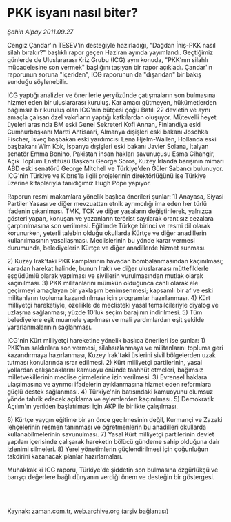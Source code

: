 # PKK isyanı nasıl biter?

*Şahin Alpay 2011.09.27*

<td class="columnist-detail">
<p>Cengiz Çandar'ın TESEV'in desteğiyle hazırladığı, "Dağdan İniş-PKK nasıl silah bırakır?" başlıklı rapor geçen Haziran ayında yayımlandı. Geçtiğimiz günlerde de Uluslararası Kriz Grubu (ICG) aynı konuda, "PKK'nın silahlı mücadelesine son vermek" başlığını taşıyan bir rapor açıkladı. Çandar'ın raporunun soruna "içeriden", ICG raporunun da "dışarıdan" bir bakış sunduğu söylenebilir.</p>
<p>
<div id="haberMetinDiv">
<p>ICG yaptığı analizler ve önerilerle yeryüzünde çatışmaların son bulmasına hizmet eden bir uluslararası kuruluş. Kar amacı gütmeyen, hükümetlerden bağımsız bir kuruluş olan ICG'nin bütçesi çoğu Batılı 22 devletin ve aynı amaçla çalışan özel vakıfların yaptığı katkılardan oluşuyor. Mütevelli heyet üyeleri arasında BM eski Genel Sekreteri Kofi Annan, Finlandiya eski Cumhurbaşkanı Martti Ahtisaari, Almanya dışişleri eski bakanı Joschka Fischer, İsveç başbakan eski yardımcısı Lena Hjelm-Wallen, Hollanda eski başbakanı Wim Kok, İspanya dışişleri eski bakanı Javier Solana, İtalyan senatör Emma Bonino, Pakistan insan hakları savunucusu Esma Cihangir, Açık Toplum Enstitüsü Başkanı George Soros, Kuzey İrlanda barışının mimarı ABD eski senatörü George Mitchell ve Türkiye'den Güler Sabancı bulunuyor. ICG'nin Türkiye ve Kıbrıs'la ilgili projelerinin direktörlüğünü ise Türkiye üzerine kitaplarıyla tanıdığımız Hugh Pope yapıyor.
<p>Raporun resmi makamlara yönelik başlıca önerileri şunlar: 1) Anayasa, Siyasi Partiler Yasası ve diğer mevzuattan etnik ayrımcılığı ima eden her türlü ifadenin çıkarılması. TMK, TCK ve diğer yasaların değiştirilerek, yalnızca gösteri yapan, konuşan ve yazanların terörist sayılarak orantısız cezalara çarptırılmasına son verilmesi. Eğitimde Türkçe birinci ve resmi dil olarak korunurken, yeterli talebin olduğu okullarda Kürtçe ve diğer anadillerin kullanılmasının yasallaşması. Meclislerinin bu yönde karar vermesi durumunda, belediyelerin Kürtçe ve diğer anadillerde hizmet sunması.
<p>2) Kuzey Irak'taki PKK kamplarının havadan bombalanmasından kaçınılması; karadan harekat halinde, bunun Iraklı ve diğer uluslararası müttefiklerle eşgüdümlü olarak yapılması ve sivillerin vurulmasından mutlak olarak kaçınılması. 3) PKK militanlarını mümkün olduğunca canlı olarak ele geçirmeyi amaçlayan bir yaklaşım benimsenmesi; kapsamlı bir af ve eski militanların topluma kazandırılması için programlar hazırlanması. 4) Kürt milliyetçi hareketiyle, özellikle de meclisteki yasal temsilcileriyle diyalog ve uzlaşma sağlanması; yüzde 10'luk seçim barajının indirilmesi. 5) Tüm belediyelere eşit muamele yapılması ve mali yardımlardan eşit şekilde yararlanmalarının sağlanması.
<p>ICG'nin Kürt milliyetçi hareketine yönelik başlıca önerileri ise şunlar: 1) PKK'nın saldırılara son vermesi, silahsızlanmaya ve militanlarını topluma geri kazandırmaya hazırlanması, Kuzey Irak'taki üslerini sivil bölgelerden uzak tutması konularında ısrar edilmesi. 2) Kürt milliyetçi partilerinin, yasal yollardan çalışacaklarını kamuoyu önünde taahhüt etmeleri, bağımsız milletvekillerinin meclise girmelerine izin verilmesi. 3) Evrensel haklara ulaşılmasına ve ayrımcı ifadelerin ayıklanmasına hizmet eden reformlara güçlü destek sağlanması. 4) Türkiye'nin batısındaki kamuoyunu olumsuz yönde tahrik edecek açıklama ve eylemlerden kaçınılması. 5) Demokratik Açılım'ın yeniden başlatılması için AKP ile birlikte çalışılması.
<p>6) Kürtçe yaygın eğitime bir an önce geçilmesinin değil, Kurmançi ve Zazaki lehçelerinin resmen tanınması ve öğretmenlerin bu anadilleri okullarda kullanabilmelerinin savunulması. 7) Yasal Kürt milliyetçi partilerinin devlet yapıları içerisinde çalışarak hareketin bölücü gündeme sahip olduğuna dair izlenimi silmeleri. 8) Yerel yönetimlerin güçlendirilmesi için çoğunluğun takdirini kazanacak planlar hazırlamaları.
<p>Muhakkak ki ICG raporu, Türkiye'de şiddetin son bulmasına özgürlükçü ve barışçı değerlere bağlı dünyanın verdiği önem ve desteğin bir göstergesi. </p></p></p></p></p></p></div>
</p>


<p><br>
		 </br></p></td>

Kaynak: [zaman.com.tr](http://zaman.com.tr/yazar.do?yazino=1184123), [web.archive.org (arşiv bağlantısı)](http://web.archive.org/web/20111017143159/http://zaman.com.tr/yazar.do?yazino=1184123)
